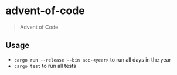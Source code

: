 # advent-of-code

> Advent of Code

## Usage

- `cargo run --release --bin aoc-<year>` to run all days in the year
- `cargo test` to run all tests
